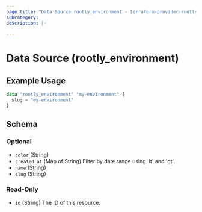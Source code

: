 ```yaml
---
page_title: "Data Source rootly_environment - terraform-provider-rootly"
subcategory:
description: |-
    
---
```


# Data Source (rootly_environment)



## Example Usage

```terraform
data "rootly_environment" "my-environment" {
  slug = "my-environment"
}
```

<!-- schema generated by tfplugindocs -->
## Schema

### Optional

- `color` (String)
- `created_at` (Map of String) Filter by date range using 'lt' and 'gt'.
- `name` (String)
- `slug` (String)

### Read-Only

- `id` (String) The ID of this resource.
